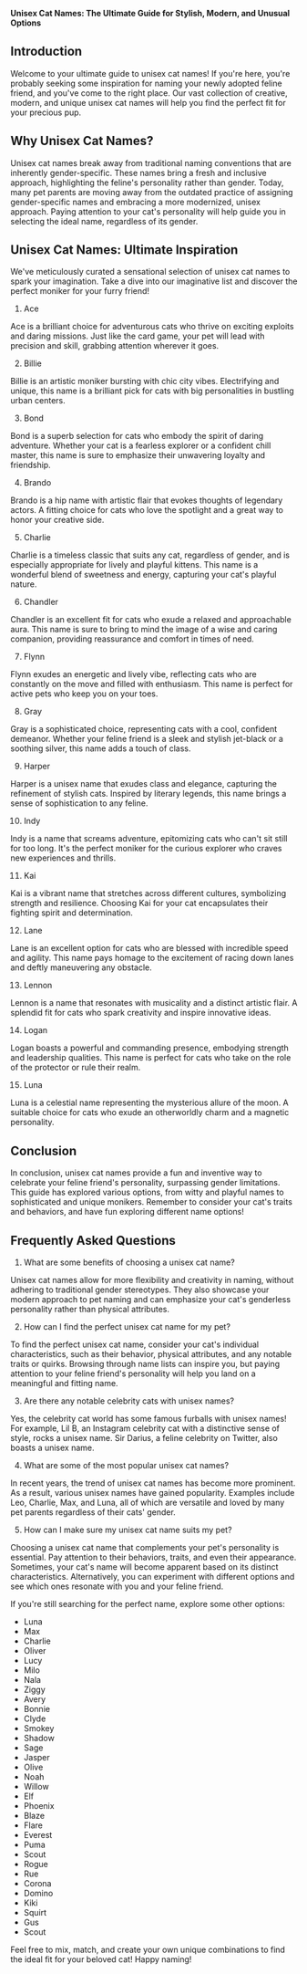 **Unisex Cat Names: The Ultimate Guide for Stylish, Modern, and Unusual Options** 

## Introduction 
Welcome to your ultimate guide to unisex cat names! If you're here, you're probably seeking some inspiration for naming your newly adopted feline friend, and you've come to the right place. Our vast collection of creative, modern, and unique unisex cat names will help you find the perfect fit for your precious pup. 

## Why Unisex Cat Names? 
Unisex cat names break away from traditional naming conventions that are inherently gender-specific. These names bring a fresh and inclusive approach, highlighting the feline's personality rather than gender. Today, many pet parents are moving away from the outdated practice of assigning gender-specific names and embracing a more modernized, unisex approach. Paying attention to your cat's personality will help guide you in selecting the ideal name, regardless of its gender. 

## Unisex Cat Names: Ultimate Inspiration 
We've meticulously curated a sensational selection of unisex cat names to spark your imagination. Take a dive into our imaginative list and discover the perfect moniker for your furry friend! 

1. Ace 

Ace is a brilliant choice for adventurous cats who thrive on exciting exploits and daring missions. Just like the card game, your pet will lead with precision and skill, grabbing attention wherever it goes. 

2. Billie 

Billie is an artistic moniker bursting with chic city vibes. Electrifying and unique, this name is a brilliant pick for cats with big personalities in bustling urban centers. 

3. Bond 

Bond is a superb selection for cats who embody the spirit of daring adventure. Whether your cat is a fearless explorer or a confident chill master, this name is sure to emphasize their unwavering loyalty and friendship. 

4. Brando 

Brando is a hip name with artistic flair that evokes thoughts of legendary actors. A fitting choice for cats who love the spotlight and a great way to honor your creative side. 

5. Charlie 

Charlie is a timeless classic that suits any cat, regardless of gender, and is especially appropriate for lively and playful kittens. This name is a wonderful blend of sweetness and energy, capturing your cat's playful nature. 

6. Chandler 

Chandler is an excellent fit for cats who exude a relaxed and approachable aura. This name is sure to bring to mind the image of a wise and caring companion, providing reassurance and comfort in times of need. 

7. Flynn 

Flynn exudes an energetic and lively vibe, reflecting cats who are constantly on the move and filled with enthusiasm. This name is perfect for active pets who keep you on your toes. 

8. Gray 

Gray is a sophisticated choice, representing cats with a cool, confident demeanor. Whether your feline friend is a sleek and stylish jet-black or a soothing silver, this name adds a touch of class. 

9. Harper 

Harper is a unisex name that exudes class and elegance, capturing the refinement of stylish cats. Inspired by literary legends, this name brings a sense of sophistication to any feline. 

10. Indy 

Indy is a name that screams adventure, epitomizing cats who can't sit still for too long. It's the perfect moniker for the curious explorer who craves new experiences and thrills. 

11. Kai 

Kai is a vibrant name that stretches across different cultures, symbolizing strength and resilience. Choosing Kai for your cat encapsulates their fighting spirit and determination. 

12. Lane 

Lane is an excellent option for cats who are blessed with incredible speed and agility. This name pays homage to the excitement of racing down lanes and deftly maneuvering any obstacle. 

13. Lennon 

Lennon is a name that resonates with musicality and a distinct artistic flair. A splendid fit for cats who spark creativity and inspire innovative ideas. 

14. Logan 

Logan boasts a powerful and commanding presence, embodying strength and leadership qualities. This name is perfect for cats who take on the role of the protector or rule their realm. 

15. Luna 

Luna is a celestial name representing the mysterious allure of the moon. A suitable choice for cats who exude an otherworldly charm and a magnetic personality. 

## Conclusion 
In conclusion, unisex cat names provide a fun and inventive way to celebrate your feline friend's personality, surpassing gender limitations. This guide has explored various options, from witty and playful names to sophisticated and unique monikers. Remember to consider your cat's traits and behaviors, and have fun exploring different name options! 

## Frequently Asked Questions 

1. What are some benefits of choosing a unisex cat name? 

Unisex cat names allow for more flexibility and creativity in naming, without adhering to traditional gender stereotypes. They also showcase your modern approach to pet naming and can emphasize your cat's genderless personality rather than physical attributes. 

2. How can I find the perfect unisex cat name for my pet? 

To find the perfect unisex cat name, consider your cat's individual characteristics, such as their behavior, physical attributes, and any notable traits or quirks. Browsing through name lists can inspire you, but paying attention to your feline friend's personality will help you land on a meaningful and fitting name. 

3. Are there any notable celebrity cats with unisex names? 

Yes, the celebrity cat world has some famous furballs with unisex names! For example, Lil B, an Instagram celebrity cat with a distinctive sense of style, rocks a unisex name. Sir Darius, a feline celebrity on Twitter, also boasts a unisex name. 

4. What are some of the most popular unisex cat names? 

In recent years, the trend of unisex cat names has become more prominent. As a result, various unisex names have gained popularity. Examples include Leo, Charlie, Max, and Luna, all of which are versatile and loved by many pet parents regardless of their cats' gender. 

5. How can I make sure my unisex cat name suits my pet? 

Choosing a unisex cat name that complements your pet's personality is essential. Pay attention to their behaviors, traits, and even their appearance. Sometimes, your cat's name will become apparent based on its distinct characteristics. Alternatively, you can experiment with different options and see which ones resonate with you and your feline friend. 

If you're still searching for the perfect name, explore some other options: 
- Luna 
- Max 
- Charlie 
- Oliver 
- Lucy 
- Milo 
- Nala 
- Ziggy 
- Avery 
- Bonnie 
- Clyde 
- Smokey 
- Shadow 
- Sage 
- Jasper 
- Olive 
- Noah 
- Willow 
- Elf 
- Phoenix 
- Blaze 
- Flare 
- Everest 
- Puma 
- Scout 
- Rogue 
- Rue 
- Corona 
- Domino 
- Kiki 
- Squirt 
- Gus 
- Scout 

Feel free to mix, match, and create your own unique combinations to find the ideal fit for your beloved cat! 
Happy naming!